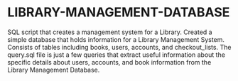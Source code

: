 # LIBRARY-MANAGEMENT-DATABASE
SQL script that creates a management system for a Library.
Created a simple database that holds information for a Library Management System. Consists of tables including books, users, accounts, and checkout_lists. The query.sql file is just a few queries that extract useful information about the specific details about users, accounts, and book information from the Library Management Database. 
